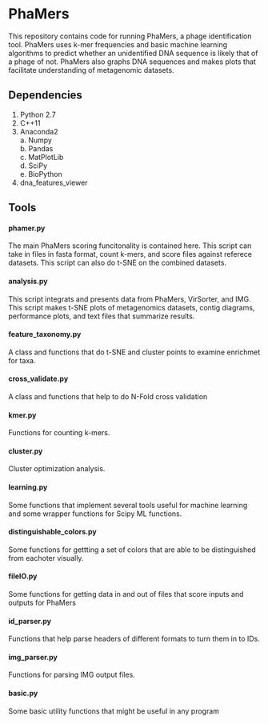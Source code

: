 # PhaMers

This repository contains code for running PhaMers, a phage identification tool. PhaMers uses k-mer frequencies and basic machine learning algorithms to predict whether an unidentified DNA sequence is likely that of a phage of not. PhaMers also graphs DNA sequences and makes plots that facilitate understanding of metagenomic datasets.

## Dependencies

1. Python 2.7
2. C++11
3. Anaconda2  
	a. Numpy  
	b. Pandas  
	c. MatPlotLib  
	d. SciPy  
	e. BioPython  
4. dna_features_viewer

## Tools

#### phamer.py
The main PhaMers scoring funcitonality is contained here. This script can take in files in fasta format, count k-mers, and score files against referece datasets. This script can also do t-SNE on the combined datasets.  

#### analysis.py
This script integrats and presents data from PhaMers, VirSorter, and IMG. This script makes t-SNE plots of metagenomics datasets, contig diagrams, performance plots, and text files that summarize results.

#### feature_taxonomy.py
A class and functions that do t-SNE and cluster points to examine enrichmet for taxa.

#### cross_validate.py
A class and functions that help to do N-Fold cross validation

#### kmer.py
Functions for counting k-mers.

#### cluster.py
Cluster optimization analysis.

#### learning.py
Some functions that implement several tools useful for machine learning and some wrapper functions for Scipy ML functions.

#### distinguishable_colors.py
Some functions for gettting a set of colors that are able to be distinguished from eachoter visually.

#### fileIO.py
Some functions for getting data in and out of files that score inputs and outputs for PhaMers

#### id_parser.py
Functions that help parse headers of different formats to turn them in to IDs.

#### img_parser.py
Functions for parsing IMG output files.

#### basic.py
Some basic utility functions that might be useful in any program
